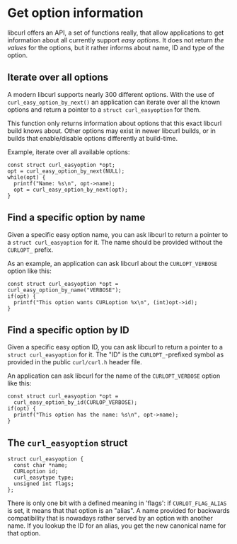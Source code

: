 # Get option information

libcurl offers an API, a set of functions really, that allow applications to
get information about all currently support *easy options*. It does not return
*the values* for the options, but it rather informs about name, ID and type of
the option.

## Iterate over all options

A modern libcurl supports nearly 300 different options. With the use of
`curl_easy_option_by_next()` an application can iterate over all the known
options and return a pointer to a `struct curl_easyoption` for them.

This function only returns information about options that this exact libcurl
build knows about. Other options may exist in newer libcurl builds, or in
builds that enable/disable options differently at build-time.

Example, iterate over all available options:

    const struct curl_easyoption *opt;
    opt = curl_easy_option_by_next(NULL);
    while(opt) {
      printf("Name: %s\n", opt->name);
      opt = curl_easy_option_by_next(opt);
    }

## Find a specific option by name

Given a specific easy option name, you can ask libcurl to return a pointer to
a `struct curl_easyoption` for it. The name should be provided without the
`CURLOPT_` prefix.

As an example, an application can ask libcurl about the `CURLOPT_VERBOSE`
option like this:

    const struct curl_easyoption *opt = curl_easy_option_by_name("VERBOSE");
    if(opt) {
      printf("This option wants CURLoption %x\n", (int)opt->id);
    }

## Find a specific option by ID

Given a specific easy option ID, you can ask libcurl to return a pointer to a
`struct curl_easyoption` for it. The "ID" is the `CURLOPT_`-prefixed symbol as
provided in the public `curl/curl.h` header file.

An application can ask libcurl for the name of the `CURLOPT_VERBOSE` option
like this:

    const struct curl_easyoption *opt =
      curl_easy_option_by_id(CURLOP_VERBOSE);
    if(opt) {
      printf("This option has the name: %s\n", opt->name);
    }

## The `curl_easyoption` struct

    struct curl_easyoption {
      const char *name;
      CURLoption id;
      curl_easytype type;
      unsigned int flags;
    };

There is only one bit with a defined meaning in 'flags': if
`CURLOT_FLAG_ALIAS` is set, it means that that option is an "alias". A name
provided for backwards compatibility that is nowadays rather served by an
option with another name. If you lookup the ID for an alias, you get the new
canonical name for that option.
